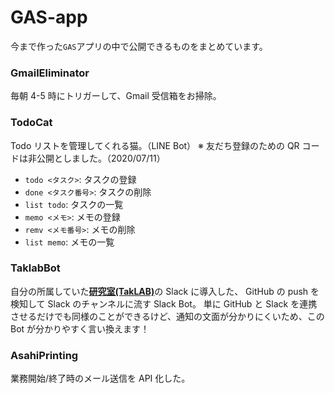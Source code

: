 # GAS-app

今まで作った`GAS`アプリの中で公開できるものをまとめています。

### GmailEliminator

毎朝 4-5 時にトリガーして、Gmail 受信箱をお掃除。

### TodoCat

Todo リストを管理してくれる猫。（LINE Bot）
※ 友だち登録のための QR コードは非公開としました。（2020/07/11）

- `todo <タスク>`: タスクの登録
- `done <タスク番号>`: タスクの削除
- `list todo`: タスクの一覧
- `memo <メモ>`: メモの登録
- `remv <メモ番号>`: メモの削除
- `list memo`: メモの一覧

### TaklabBot

自分の所属していた[**研究室(TakLAB)**](http://www.taklab.org/)の Slack に導入した、
GitHub の push を検知して Slack のチャンネルに流す Slack Bot。
単に GitHub と Slack を連携させるだけでも同様のことができるけど、通知の文面が分かりにくいため、この Bot が分かりやすく言い換えます！

### AsahiPrinting

業務開始/終了時のメール送信を API 化した。
